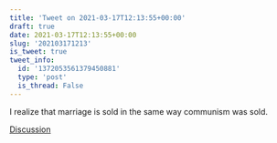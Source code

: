 ```yaml
---
title: 'Tweet on 2021-03-17T12:13:55+00:00'
draft: true
date: 2021-03-17T12:13:55+00:00
slug: '202103171213'
is_tweet: true
tweet_info:
  id: '1372053561379450881'
  type: 'post'
  is_thread: False
---
```




I realize that marriage is sold in the same way communism was sold.

[Discussion](https://x.com/sytelus/status/1372053561379450881)
